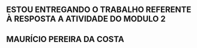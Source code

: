 ## ESTOU ENTREGANDO O TRABALHO REFERENTE À RESPOSTA A ATIVIDADE DO MODULO 2 
## MAURÍCIO PEREIRA DA COSTA